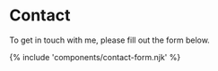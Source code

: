 # Contact

To get in touch with me, please fill out the form below.

{% include 'components/contact-form.njk' %}
